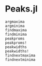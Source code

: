 # Peaks.jl

```@docs
argmaxima
argminima
findmaxima
findminima
peakproms
peakproms!
peakwidths
peakwidths!
findnextmaxima
findnextminima
```
